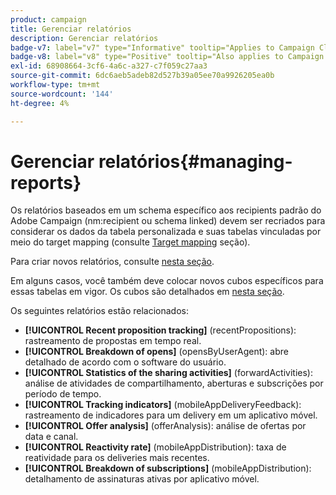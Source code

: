 ```yaml
---
product: campaign
title: Gerenciar relatórios
description: Gerenciar relatórios
badge-v7: label="v7" type="Informative" tooltip="Applies to Campaign Classic v7"
badge-v8: label="v8" type="Positive" tooltip="Also applies to Campaign v8"
exl-id: 68908664-3cf6-4a6c-a327-c7f059c27aa3
source-git-commit: 6dc6aeb5adeb82d527b39a05ee70a9926205ea0b
workflow-type: tm+mt
source-wordcount: '144'
ht-degree: 4%

---
```


# Gerenciar relatórios{#managing-reports}



Os relatórios baseados em um schema específico aos recipients padrão do Adobe Campaign (nm:recipient ou schema linked) devem ser recriados para considerar os dados da tabela personalizada e suas tabelas vinculadas por meio do target mapping (consulte [Target mapping](../../configuration/using/target-mapping.md) seção).

Para criar novos relatórios, consulte [nesta seção](../../reporting/using/about-reports-creation-in-campaign.md).

Em alguns casos, você também deve colocar novos cubos específicos para essas tabelas em vigor. Os cubos são detalhados em [nesta seção](../../reporting/using/ac-cubes.md).

Os seguintes relatórios estão relacionados:

* **[!UICONTROL Recent proposition tracking]** (recentPropositions): rastreamento de propostas em tempo real.
* **[!UICONTROL Breakdown of opens]** (opensByUserAgent): abre detalhado de acordo com o software do usuário.
* **[!UICONTROL Statistics of the sharing activities]** (forwardActivities): análise de atividades de compartilhamento, aberturas e subscrições por período de tempo.
* **[!UICONTROL Tracking indicators]** (mobileAppDeliveryFeedback): rastreamento de indicadores para um delivery em um aplicativo móvel.
* **[!UICONTROL Offer analysis]** (offerAnalysis): análise de ofertas por data e canal.
* **[!UICONTROL Reactivity rate]** (mobileAppDistribution): taxa de reatividade para os deliveries mais recentes.
* **[!UICONTROL Breakdown of subscriptions]** (mobileAppDistribution): detalhamento de assinaturas ativas por aplicativo móvel.
